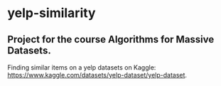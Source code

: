 # yelp-similarity
## Project for the course Algorithms for Massive Datasets. 
Finding similar items on a yelp datasets on Kaggle: https://www.kaggle.com/datasets/yelp-dataset/yelp-dataset.
